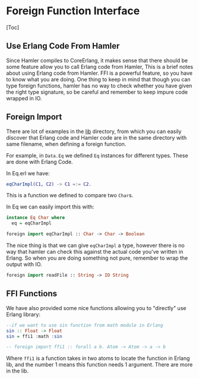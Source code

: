 # Foreign Function Interface

[Toc]



## Use Erlang Code From Hamler 

Since Hamler compiles to CoreErlang, it makes sense that there should be some feature allow you to call Erlang code from Hamler, This is a brief notes about using Erlang code from Hamler. FFI is a powerful feature, so you have to know what you are doing. One thing to keep in mind that though you can type foreign functions, hamler has no way to check whether you have given the right type signature, so be careful and remember to keep impure code wrapped in IO.

## Foreign Import

There are lot of examples in the [lib](https://github.com/hamler-lang/hamler/tree/master/lib) directory, from which you can easily discover that Erlang code and Hamler code are in the same directory with same filename, when defining a foreign function.

For example, in `Data.Eq` we defined `Eq` instances for different types. These are done with Erlang Code.

In Eq.erl we have:

```erlang
eqCharImpl(C1, C2) -> C1 =:= C2.
```

This is a function we defined to compare two `Char`s.

In Eq we can easily import this with:

```haskell
instance Eq Char where
  eq = eqCharImpl

foreign import eqCharImpl :: Char -> Char -> Boolean
```

The nice thing is that we can give `eqCharImpl` a type, however there is no way that hamler can check this against the actual code you've written in Erlang. So when you are doing something not pure, remember to wrap the output with IO.

```haskell
foreign import readFile :: String -> IO String
```



## FFI Functions

We have also provided some nice functions allowing you to "directly" use Erlang library:

```haskell
--if we want to use sin function from math module in Erlang
sin :: Float -> Float
sin = ffi1 :math :sin

-- foreign import ffi1 :: forall a b. Atom -> Atom -> a -> b
```

Where `ffi1` is a function takes in two atoms to locate the function in Erlang lib, and the number 1 means this function needs 1 argument. There are more in the lib.


